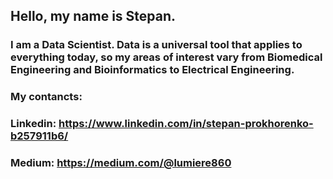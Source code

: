 ## Hello, my name is Stepan. 
### I am a Data Scientist. Data is a universal tool that applies to everything today, so my areas of interest vary from Biomedical Engineering and Bioinformatics to Electrical Engineering. 

### My contancts:
### Linkedin:  https://www.linkedin.com/in/stepan-prokhorenko-b257911b6/
### Medium: https://medium.com/@lumiere860
